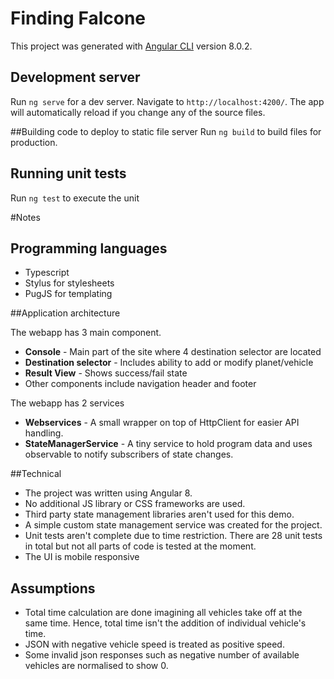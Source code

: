 # Finding Falcone

This project was generated with [Angular CLI](https://github.com/angular/angular-cli) version 8.0.2.

## Development server

Run `ng serve` for a dev server. Navigate to `http://localhost:4200/`. The app will automatically reload if you change any of the source files.

##Building code to deploy to static file server
Run `ng build` to build files for production. 

## Running unit tests

Run `ng test` to execute the unit


#Notes

## Programming languages
* Typescript
* Stylus for stylesheets
* PugJS for templating


##Application architecture

The webapp has 3 main component.

* **Console** - Main part of the site where 4 destination selector are located
* **Destination selector** - Includes ability to add or modify planet/vehicle
* **Result View** - Shows success/fail state
* Other components include navigation header and footer

The webapp has 2 services

* **Webservices** - A small wrapper on top of HttpClient for easier API handling.
* **StateManagerService** - A tiny service to hold program data and uses observable to notify subscribers of state changes.

##Technical

* The project was written using Angular 8.
* No additional JS library or CSS frameworks are used.
* Third party state management libraries aren't used for this demo.
* A simple custom state management service was created for the project.
* Unit tests aren't complete due to time restriction. There are 28 unit tests in total but not all parts of code is tested at the moment.
* The UI is mobile responsive


## Assumptions
* Total time calculation are done imagining all vehicles take off at the same time. Hence, total time isn't the addition of individual vehicle's time.
* JSON with negative vehicle speed is treated as positive speed.
* Some invalid json responses such as negative number of available vehicles are normalised to show 0.

